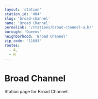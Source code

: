 ```yaml
---
layout: 'station'
station_id: 'H04'
slug: 'broad-channel'
name: 'Broad Channel'
permalink: '/stations/broad-channel-a,h/'
borough: 'Queens'
neighborhood: 'Broad Channel'
zip_code: '11693'
routes:
  - A,
  - H
---
```

# Broad Channel

Station page for Broad Channel.
